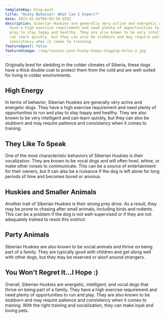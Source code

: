 ```yaml
---
templateKey: blog-post
title: "Husky Behavior: What Can I Expect?"
date: 2023-01-02T04:03:19.025Z
description: Siberian Huskies are generally very active and energetic dogs. They
  have a high exercise requirement and need plenty of opportunities to run and
  play to stay happy and healthy. They are also known to be very intelligent and
  can learn quickly, but they can also be stubborn and may require patience and
  consistency when it comes to training.
featuredpost: false
featuredimage: /img/reasons-your-husky-keeps-digging-holes-2.jpg
---
```

Originally bred for sledding in the colder climates of Siberia, these dogs have a thick double coat to protect them from the cold and are well-suited for living in colder environments.

## High Energy

In terms of behavior, Siberian Huskies are generally very active and energetic dogs. They have a high exercise requirement and need plenty of opportunities to run and play to stay happy and healthy. They are also known to be very intelligent and can learn quickly, but they can also be stubborn and may require patience and consistency when it comes to training.

## They Like To Speak

One of the most characteristic behaviors of Siberian Huskies is their vocalization. They are known to be vocal dogs and will often howl, whine, or make other noises to communicate. This can be a source of entertainment for their owners, but it can also be a nuisance if the dog is left alone for long periods of time and becomes bored or anxious.

## Huskies and Smaller Animals

Another trait of Siberian Huskies is their strong prey drive. As a result, they may be prone to chasing after small animals, including birds and rodents. This can be a problem if the dog is not well-supervised or if they are not adequately trained to resist this instinct.

## Party Animals

Siberian Huskies are also known to be social animals and thrive on being part of a family. They are typically good with children and get along well with other dogs, but they may be reserved or aloof around strangers.

## You Won't Regret It...I Hope :)

Overall, Siberian Huskies are energetic, intelligent, and vocal dogs that thrive on being part of a family. They have a high exercise requirement and need plenty of opportunities to run and play. They are also known to be stubborn and may require patience and consistency when it comes to training. With the right training and socialization, they can make loyal and loving pets.